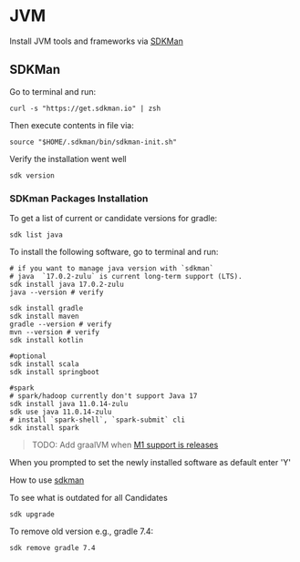 # JVM

Install JVM tools and frameworks via [SDKMan](https://sdkman.io)

## SDKMan

Go to terminal and run:

```shell
curl -s "https://get.sdkman.io" | zsh
```

Then execute contents in file via:

```shell
source "$HOME/.sdkman/bin/sdkman-init.sh"
```

Verify the installation went well

```shell
sdk version
```

### SDKman Packages Installation

To get a list of current or candidate versions for gradle:

```shell
sdk list java
```

To install the following software, go to terminal and run:

```shell
# if you want to manage java version with `sdkman`
# java  `17.0.2-zulu` is current long-term support (LTS).
sdk install java 17.0.2-zulu
java --version # verify

sdk install gradle
sdk install maven
gradle --version # verify
mvn --version # verify
sdk install kotlin

#optional
sdk install scala
sdk install springboot

#spark
# spark/hadoop currently don't support Java 17
sdk install java 11.0.14-zulu
sdk use java 11.0.14-zulu 
# install `spark-shell`, `spark-submit` cli
sdk install spark
```

> TODO: Add graalVM when [M1 support is releases](https://github.com/oracle/graal/issues/2666)

When you prompted to set the newly installed software as default enter 'Y'

How to use [sdkman](http://sdkman.io/usage.html)

To see what is outdated for all Candidates

```shell
sdk upgrade
```

To remove old version e.g., gradle 7.4:

```shell
sdk remove gradle 7.4
```